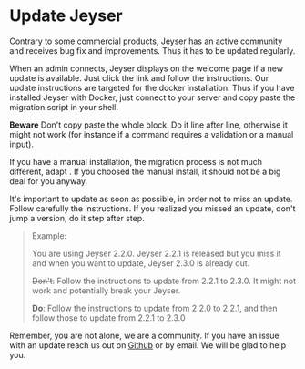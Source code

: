 # Update Jeyser

Contrary to some commercial products, Jeyser has an active community and receives bug fix and improvements. 
Thus it has to be updated regularly. 

When an admin connects, Jeyser displays on the welcome page if a new update is available. Just click the link and follow the instructions. 
Our update instructions are targeted for the docker installation. Thus if you have installed Jeyser with Docker, just connect to your server and copy paste the migration script in your shell.

**Beware** Don't copy paste the whole block. Do it line after line, otherwise it might not work (for instance if a command requires a validation or a manual input).
 

If you have a manual installation, the migration process is not much different, adapt . If you choosed the manual install, it should not be a big deal for you anyway.


It's important to update as soon as possible, in order not to miss an update.
Follow carefully the instructions. If you realized you missed an update, don't jump a version, do it step after step.

> Example:
>
> You are using Jeyser 2.2.0. Jeyser 2.2.1 is released but you miss it and when you want to update, Jeyser 2.3.0 is already out.
>
> ~~Don't~~: Follow the instructions to update from 2.2.1 to 2.3.0. It might not work and potentially break your Jeyser.
>
> **Do**: Follow the instructions to update from 2.2.0 to 2.2.1, and then follow those to update from 2.2.1 to 2.3.0

Remember, you are not alone, we are a community. If you have an issue with an update reach us out 
on [Github](https://github.com/n7consulting/Incipio) or by email. We will be glad to help you.
